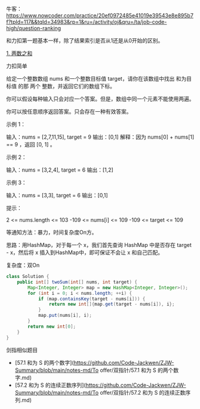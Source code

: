 牛客：https://www.nowcoder.com/practice/20ef0972485e41019e39543e8e895b7f?tpId=117&&tqId=34983&rp=1&ru=/activity/oj&qru=/ta/job-code-high/question-ranking



和力扣第一题基本一样，除了结果索引是否从1还是从0开始的区别。

[1. 两数之和](https://leetcode-cn.com/problems/two-sum) 

力扣简单



给定一个整数数组 nums 和一个整数目标值 target，请你在该数组中找出 和为目标值 的那 两个 整数，并返回它们的数组下标。

你可以假设每种输入只会对应一个答案。但是，数组中同一个元素不能使用两遍。

你可以按任意顺序返回答案。只会存在一种有效答案。



示例 1：

输入：nums = [2,7,11,15], target = 9
输出：[0,1]
解释：因为 nums[0] + nums[1] == 9 ，返回 [0, 1] 。



示例 2：

输入：nums = [3,2,4], target = 6
输出：[1,2]



示例 3：

输入：nums = [3,3], target = 6
输出：[0,1]




提示：

2 <= nums.length <= 103
-109 <= nums[i] <= 109
-109 <= target <= 109





等通知方法：暴力，时间复杂度On方。



思路：用HashMap，对于每一个 x，我们首先查询 HashMap 中是否存在 target - x，然后将 x 插入到HashMap中，即可保证不会让 x 和自己匹配。 



复杂度：双On

````java
class Solution {
    public int[] twoSum(int[] nums, int target) {
        Map<Integer, Integer> map = new HashMap<Integer, Integer>();
        for (int i = 0; i < nums.length; ++i) {
            if (map.containsKey(target - nums[i])) {
                return new int[]{map.get(target - nums[i]), i};
            }
            map.put(nums[i], i);
        }
        return new int[0];
    }
}
````



剑指相似题目

- [57.1 和为 S 的两个数字](https://github.com/Code-Jackwen/ZJW-Summary/blob/main/notes-md/To offer/双指针/57.1 和为 S 的两个数字.md)
- [57.2 和为 S 的连续正数序列](https://github.com/Code-Jackwen/ZJW-Summary/blob/main/notes-md/To offer/双指针/57.2 和为 S 的连续正数序列.md)

